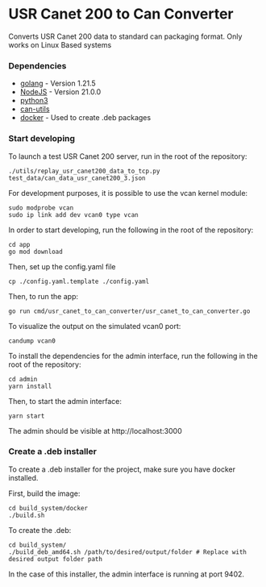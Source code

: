 # USR Canet 200 to Can Converter

Converts USR Canet 200 data to standard can packaging format. Only works on Linux Based systems

### Dependencies

- [golang](https://go.dev/) - Version 1.21.5
- [NodeJS](https://nodejs.org) - Version 21.0.0
- [python3](https://www.python.org/)
- [can-utils](https://github.com/linux-can/can-utils)
- [docker](https://www.docker.com/) - Used to create .deb packages

### Start developing

To launch a test USR Canet 200 server, run in the root of the repository:

    ./utils/replay_usr_canet200_data_to_tcp.py test_data/can_data_usr_canet200_3.json

For development purposes, it is possible to use the vcan kernel module:

    sudo modprobe vcan
    sudo ip link add dev vcan0 type vcan

In order to start developing, run the following in the root of the repository:

    cd app
    go mod download

Then, set up the config.yaml file

    cp ./config.yaml.template ./config.yaml

Then, to run the app:

    go run cmd/usr_canet_to_can_converter/usr_canet_to_can_converter.go

To visualize the output on the simulated vcan0 port:

    candump vcan0

To install the dependencies for the admin interface, run the following in the root of the repository:

    cd admin
    yarn install

Then, to start the admin interface:

    yarn start

The admin should be visible at http://localhost:3000

### Create a .deb installer

To create a .deb installer for the project, make sure you have docker installed.

First, build the image:

    cd build_system/docker
    ./build.sh

To create the .deb:

    cd build_system/
    ./build_deb_amd64.sh /path/to/desired/output/folder # Replace with desired output folder path

In the case of this installer, the admin interface is running at port 9402.
